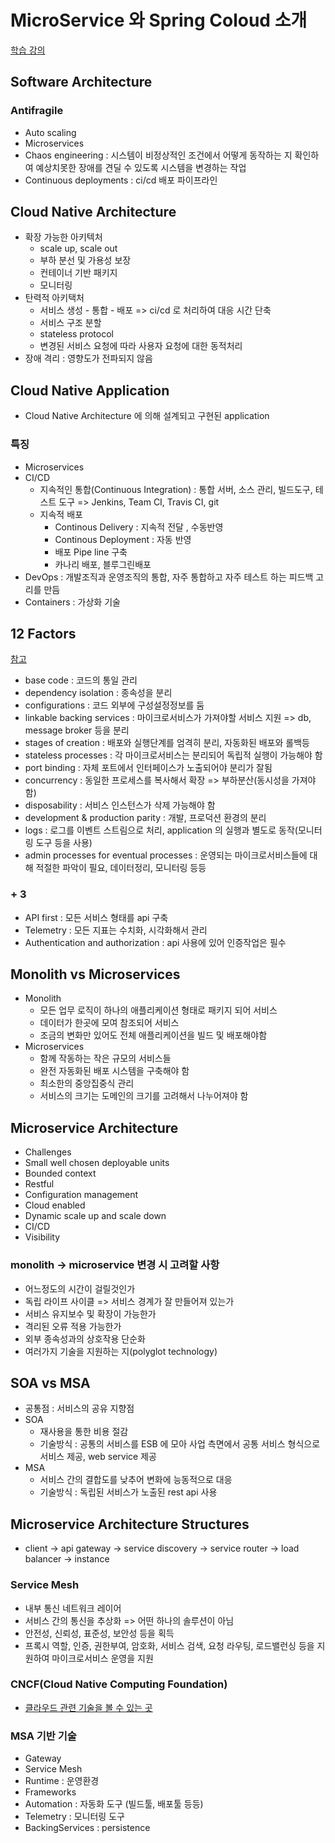 # MicroService 와 Spring Coloud 소개

[학습 강의](https://www.inflearn.com/course/%EC%8A%A4%ED%94%84%EB%A7%81-%ED%81%B4%EB%9D%BC%EC%9A%B0%EB%93%9C-%EB%A7%88%EC%9D%B4%ED%81%AC%EB%A1%9C%EC%84%9C%EB%B9%84%EC%8A%A4/dashboard)

## Software Architecture
### Antifragile
- Auto scaling
- Microservices
- Chaos engineering : 시스템이 비정상적인 조건에서 어떻게 동작하는 지 확인하여 예상치못한 장애를 견딜 수 있도록 시스템을 변경하는 작업
- Continuous deployments : ci/cd 배포 파이프라인

## Cloud Native Architecture
- 확장 가능한 아키텍처
  - scale up, scale out
  - 부하 분선 및 가용성 보장
  - 컨테이너 기반 패키지
  - 모니터링
- 탄력적 아키택처
  - 서비스 생성 - 통합 - 배포 => ci/cd 로 처리하여 대응 시간 단축
  - 서비스 구조 분할
  - stateless protocol
  - 변경된 서비스 요청에 따라 사용자 요청에 대한 동적처리
- 장애 격리 : 영향도가 전파되지 않음

## Cloud Native Application
- Cloud Native Architecture 에 의해 설계되고 구현된 application

### 특징
- Microservices
- CI/CD
  - 지속적인 통합(Continuous Integration) : 통합 서버, 소스 관리, 빌드도구, 테스트 도구 => Jenkins, Team CI, Travis CI, git
  - 지속적 배포
    - Continous Delivery : 지속적 전달 , 수동반영
    - Continous Deployment : 자동 반영
    - 배포 Pipe line 구축
    - 카나리 배포, 블루그린배포
- DevOps : 개발조직과 운영조직의 통합, 자주 통합하고 자주 테스트 하는 피드백 고리를 만듬
- Containers : 가상화 기술

## 12 Factors
[참고](https://12factor.net/)
- base code : 코드의 통일 관리
- dependency isolation : 종속성을 분리
- configurations : 코드 외부에 구성설정정보를 둠
- linkable backing services : 마이크로서비스가 가져야할 서비스 지원 => db, message broker 등을 분리
- stages of creation : 배포와 실행단계를 엄격히 분리, 자동화된 배포와 롤백등
- stateless processes : 각 마이크로서비스는 분리되어 독립적 실행이 가능해야 함
- port binding : 자체 포트에서 인터페이스가 노출되어야 분리가 잘됨
- concurrency : 동일한 프로세스를 복사해서 확장 => 부하분산(동시성을 가져야 함)
- disposability : 서비스 인스턴스가 삭제 가능해야 함
- development & production parity : 개발, 프로덕션 환경의 분리
- logs : 로그를 이벤트 스트림으로 처리, application 의 실행과 별도로 동작(모니터링 도구 등을 사용)
- admin processes for eventual processes : 운영되는 마이크로서비스들에 대해 적절한 파악이 필요, 데이터정리, 모니터링 등등

### + 3
- API first : 모든 서비스 형태를 api 구축
- Telemetry : 모든 지표는 수치화, 시각화해서 관리
- Authentication and authorization : api 사용에 있어 인증작업은 필수

## Monolith vs Microservices
- Monolith
  - 모든 업무 로직이 하나의 애플리케이션 형태로 패키지 되어 서비스
  - 데이터가 한곳에 모여 참조되어 서비스
  - 조금의 변화만 있어도 전체 애플리케이션을 빌드 및 배포해야함
- Microservices
  - 함께 작동하는 작은 규모의 서비스들
  - 완전 자동화된 배포 시스템을 구축해야 함
  - 최소한의 중앙집중식 관리
  - 서비스의 크기는 도메인의 크기를 고려해서 나누어져야 함

## Microservice Architecture
- Challenges
- Small well chosen deployable units
- Bounded context
- Restful
- Configuration management
- Cloud enabled
- Dynamic scale up and scale down
- CI/CD
- Visibility

### monolith -> microservice 변경 시 고려할 사항
- 어느정도의 시간이 걸릴것인가
- 독립 라이프 사이클 => 서비스 경계가 잘 만들어져 있는가
- 서비스 유지보수 및 확장이 가능한가
- 격리된 오류 적용 가능한가
- 외부 종속성과의 상호작용 단순화
- 여러가지 기술을 지원하는 지(polyglot technology)

## SOA vs MSA
- 공통점 : 서비스의 공유 지향점
- SOA
  - 재사용을 통한 비용 절감
  - 기술방식 : 공통의 서비스를 ESB 에 모아 사업 측면에서 공통 서비스 형식으로 서비스 제공, web service 제공
- MSA
  - 서비스 간의 결합도를 낮추어 변화에 능동적으로 대응
  - 기술방식 : 독립된 서비스가 노출된 rest api 사용

## Microservice Architecture Structures
- client -> api gateway -> service discovery -> service router ->  load balancer -> instance

### Service Mesh
- 내부 통신 네트워크 레이어
- 서비스 간의 통신을 추상화 => 어떤 하나의 솔루션이 아님
- 안전성, 신뢰성, 표준성, 보안성 등을 획득
- 프록시 역할, 인증, 권한부여, 암호화, 서비스 검색, 요청 라우팅, 로드밸런싱 등을 지원하여 마이크로서비스 운영을 지원

### CNCF(Cloud Native Computing Foundation)
- [클라우드 관련 기술을 볼 수 있는 곳](https://landscape.cncf.io/)

### MSA 기반 기술
- Gateway
- Service Mesh
- Runtime : 운영환경
- Frameworks
- Automation : 자동화 도구 (빌드툴, 배포툴 등등)
- Telemetry : 모니터링 도구
- BackingServices : persistence
